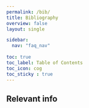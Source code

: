 ```yaml
---
permalink: /bib/
title: Bibliography
overview: false
layout: single

sidebar:
  nav: "faq_nav"
  
toc: true
toc_label: Table of Contents
toc_icon: cog
toc_sticky : true
---
```


## Relevant info

